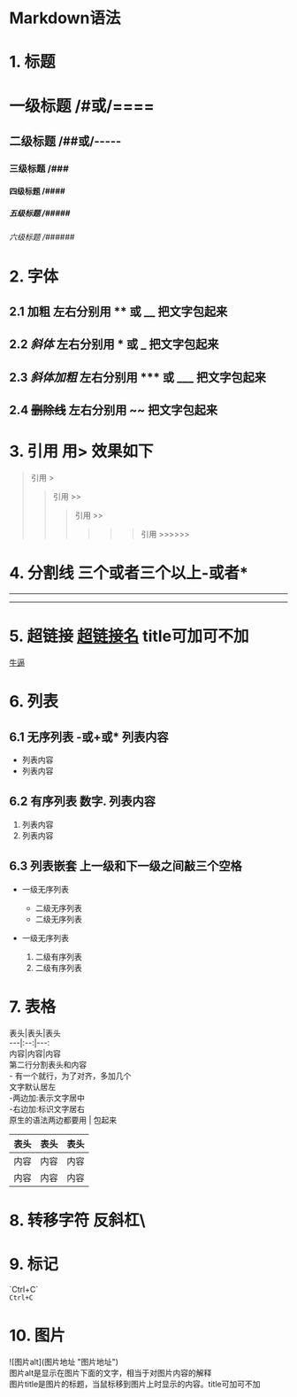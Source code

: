 
# Markdown语法

# 1.  标题


一级标题 /#或/==== 
============

二级标题 /##或/----- 
---------------

### 三级标题  /### 

#### 四级标题 /####

##### 五级标题 /#####

###### 六级标题 /######

# 2. 字体

## 2.1 **加粗** 左右分别用 ** 或 __ 把文字包起来 

## 2.2 *斜体* 左右分别用 * 或 _  把文字包起来

## 2.3 ___斜体加粗___ 左右分别用 *** 或 ___ 把文字包起来

## 2.4 ~~删除线~~  左右分别用 ~~ 把文字包起来

# 3. 引用 用> 效果如下
> 引用 >
>> 引用 >>
>>> 引用 >>
>>>>>> 引用 >>>>>>

# 4. 分割线 三个或者三个以上-或者*
---- 
****

# 5. 超链接 [超链接名](超链接地址 "超链接title") title可加可不加

[牛逼](https://github.com/zhanjm "牛逼")

# 6. 列表 
## 6.1 无序列表 -或+或* 列表内容
 - 列表内容
 - 列表内容
## 6.2 有序列表 数字. 列表内容
 1. 列表内容
 2. 列表内容
 ## 6.3 列表嵌套 上一级和下一级之间敲三个空格
  - 一级无序列表   
     - 二级无序列表
     - 二级无序列表
      
  - 一级无序列表
     1. 二级有序列表
     2. 二级有序列表
     
# 7. 表格
表头\|表头\|表头    
---|:--:|---:     
内容|内容|内容    
第二行分割表头和内容    
\- 有一个就行，为了对齐，多加几个    
文字默认居左    
\-两边加:表示文字居中    
\-右边加:标识文字居右    
原生的语法两边都要用 | 包起来    

|表头|表头|表头|
|--|:--:|--:|
|内容|内容|内容|
|内容|内容|内容|

# 8. 转移字符 反斜杠\

# 9. 标记 
\`Ctrl+C\`        
`Ctrl+C`

# 10. 图片
\!\[图片alt](图片地址 "图片地址")      
图片alt是显示在图片下面的文字，相当于对图片内容的解释     
图片title是图片的标题，当鼠标移到图片上时显示的内容。title可加可不加
